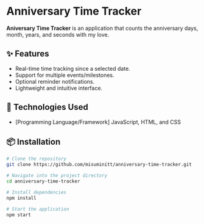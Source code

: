 # Anniversary Time Tracker

**Aniversary Time Tracker** is an application that counts the anniversary days, month, years, and seconds with my love.  

## ✨ Features
- Real-time time tracking since a selected date.
- Support for multiple events/milestones.
- Optional reminder notifications.
- Lightweight and intuitive interface.

## 🚀 Technologies Used
- [Programming Language/Framework] JavaScript, HTML, and CSS

## 📦 Installation
```bash
# Clone the repository
git clone https://github.com/misuminitt/anniversary-time-tracker.git

# Navigate into the project directory
cd anniversary-time-tracker

# Install dependencies
npm install

# Start the application
npm start
